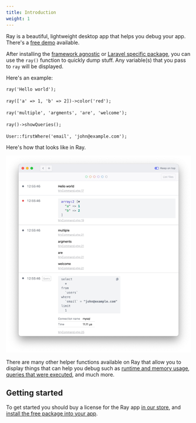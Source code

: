 ```yaml
---
title: Introduction
weight: 1
---
```


Ray is a beautiful, lightweight desktop app that helps you debug your app. There's a [free demo](https://myray.app) available.

After installing the [framework agnostic](/docs/ray/v1/getting-started/installation-in-a-framework-agnostic-php-project) or [Laravel specific package](https://spatie.be/docs/ray/v1/getting-started/installation-in-laravel), you can use the `ray()` function to quickly dump stuff. Any variable(s) that you pass to `ray` will be displayed.

Here's an example:

```
ray('Hello world');

ray(['a' => 1, 'b' => 2])->color('red');

ray('multiple', 'argments', 'are', 'welcome');

ray()->showQueries();

User::firstWhere('email', 'john@example.com');
```

Here's how that looks like in Ray.

![screenshot](./images/intro.jpg)

There are many other helper functions available on Ray that allow you to display things that can help you debug such as [runtime and memory usage](/docs/ray/v1/usage/in-a-framework-agnostic-project#measuring-performance-and-memory-usage), [queries that were executed](/docs/ray/v1/usage/in-laravel#showing-queries), and much more. 

## Getting started

To get started you should buy a license for the Ray app [in our store](https://spatie.be/products/ray), and [install the free package into your app](/docs/ray/v1/getting-started/installation-in-a-framework-agnostic-php-project).
